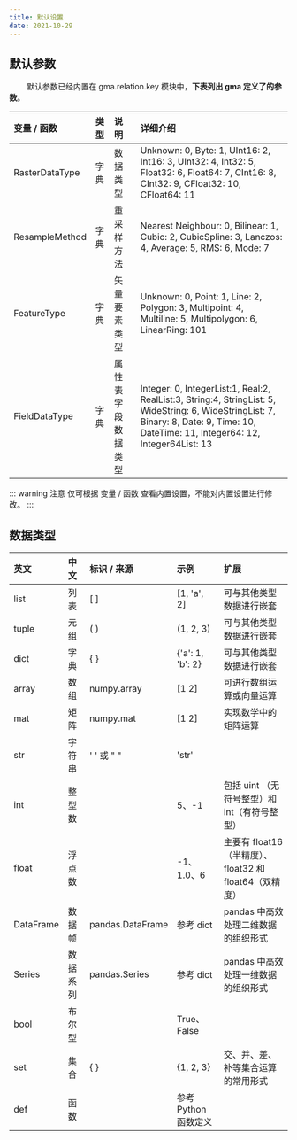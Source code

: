 ```yaml
---
title: 默认设置
date: 2021-10-29
---
```


## 默认参数

&emsp;&emsp; 默认参数已经内置在 gma.relation.key 模块中，**下表列出 gma 定义了的参数**。

| 变量 / 函数 | 类型 | 说明 | 详细介绍 |
| :----| :---- | :---- | :----- |
| RasterDataType | 字典 | 数据类型 | Unknown: 0, Byte: 1, UInt16: 2, Int16: 3, UInt32: 4, Int32: 5, Float32: 6, Float64: 7, CInt16: 8, CInt32: 9, CFloat32: 10, CFloat64: 11 |
| ResampleMethod | 字典 | 重采样方法 | Nearest Neighbour: 0, Bilinear: 1, Cubic: 2, CubicSpline: 3, Lanczos: 4, Average: 5, RMS: 6, Mode: 7 |
| FeatureType | 字典 | 矢量要素类型 | Unknown: 0, Point: 1, Line: 2, Polygon: 3, Multipoint: 4, Multiline: 5, Multipolygon: 6, LinearRing: 101 |
| FieldDataType | 字典 | 属性表字段数据类型 | Integer: 0, IntegerList:1, Real:2, RealList:3, String:4, StringList: 5, WideString: 6, WideStringList: 7, Binary: 8,  Date: 9, Time: 10, DateTime: 11, Integer64: 12, Integer64List: 13 |

::: warning 注意
仅可根据 变量 / 函数 查看内置设置，不能对内置设置进行修改。
:::

## 数据类型

|英文 | 中文 | 标识 / 来源 | 示例 | 扩展 |
| :--- | :---- | :---- | :---- | :---- |
|list   |列表 |[ ] |[1, 'a', 2] |可与其他类型数据进行嵌套 |
| tuple | 元组 | ( ) | (1, 2, 3) | 可与其他类型数据进行嵌套 |
| dict | 字典 | { } | {'a': 1, 'b': 2} | 可与其他类型数据进行嵌套 |
| array | 数组 | numpy.array      | [1 2]            | 可进行数组运算或向量运算 |
| mat | 矩阵     | numpy.mat        | [1 2]            | 实现数学中的矩阵运算  |
| str | 字符串 | ' ' 或 " " | 'str' |  |
| int | 整型数 |                  | 5、-1            | 包括 uint （无符号整型）和 int（有符号整型） |
| float | 浮点数 |                  | -1、1.0、6       | 主要有 float16（半精度）、float32 和 float64（双精度） |
| DataFrame | 数据帧 | pandas.DataFrame | 参考 dict        | pandas 中高效处理二维数据的组织形式 |
| Series | 数据系列 | pandas.Series | 参考 dict | pandas 中高效处理一维数据的组织形式 |
| bool | 布尔型 |  | True、False |  |
| set | 集合 | { } | {1, 2, 3} | 交、并、差、补等集合运算的常用形式 |
| def | 函数 | | 参考 Python 函数定义 |  |
